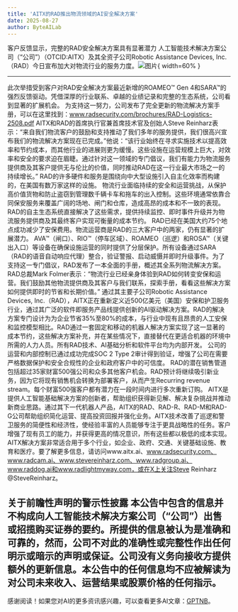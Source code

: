 ```yaml
---
title: 'AITX的RAD推出物流领域的AI安全解决方案'
date: 2025-08-27
author: ByteAILab
---
```


客户反馈显示，完整的RAD安全解决方案具有显著潜力
人工智能技术解决方案公司（“公司”）（OTCID:AITX）及其全资子公司Robotic Assistance Devices, Inc.（RAD）今日宣布加大对物流行业的服务力度。![图片](https://ai-techpark.com/wp-content/uploads/AITX.jpg){ width=60% }

---
此次举措受到客户对RAD安全解决方案最近新增的ROAMEO™ Gen 4和SARA™的强烈反馈驱动。凭借深厚的行业联系、卓越的业绩记录和完整的生态系统，公司看到显著的扩展机会。
为支持这一努力，公司发布了完全更新的物流解决方案手册，可以在这里找到：www.radsecurity.com/brochures/RAD-Logistics-2508.pdf
AITX和RAD的首席执行官兼首席技术官及创始人Steve Reinharz表示：“来自我们物流客户的鼓励和支持推动了我们多年的服务提供，我们很高兴宣布我们的物流解决方案现在已完成。”他说：“该行业始终在寻求实施技术以提高效率和节约成本，而其他行业的进展则更为缓慢。这些设施在运营规模上巨大，对效率和安全的要求迫在眉睫。通过针对这一领域的专门倡议，我们有能力为物流服务提供商及其客户提供无与伦比的价值，同时推动RAD在这一行业最大市场之一的持续增长。”
RAD的许多硬件和服务是围绕向中大型设施引入自主化效率而构建的，在美国有数万家这样的设施。
物流行业面临持续的安全和运营挑战，从保护高价值货物和防止盗窃到管理数千辆卡车和拖车的出入控制。这些环境通常依靠合同保安服务来覆盖广阔的场地、闸门和仓库，造成高昂的成本和不一致的表现。RAD的自主生态系统直接解决了这些需求，提供持续监控、即时事件升级并为物流服务提供商及其最终客户实现可衡量的成本节约。
RAD已经在美国大约75个地点成功减少了安保费用。物流运营商是RAD的三大客户中的两家，仍有显著的扩展潜力。
AVA™（闸口）、RIO™（停车区域）、ROAMEO（巡逻）和ROSA™（关键出入口）等设备在确保设施运营的同时提供了分层保护。所有设备通过SARA（RAD的语音自动响应代理）整合，验证警报、启动威慑并即时升级事件。为了支持这一专门倡议，RAD发布了一本全面的手册，概述其全系列物流解决方案。
RAD总裁Mark Folmer表示：“物流行业已经亲身体验到RAD如何转变安保和运营。我们鼓励其他物流提供商及其客户与我们联系，探索手册，看看这些解决方案如何提供即时的节省和长期价值。”
通过其主要子公司Robotic Assistance Devices, Inc.（RAD），AITX正在重新定义近500亿美元（美国）安保和护卫服务行业，通过其广泛的软件即服务产品线提供创新的AI驱动解决方案。RAD的解决方案专门设计为为企业节省35%至80%的成本，与行业中现有且昂贵的人工安保和监控模型相比。RAD通过一套固定和移动的机器人解决方案实现了这一显著的成本节约，这些解决方案补充，并在某些情况下，直接替代在更适合机器的环境中所需的人力人员。所有RAD技术、AI基础分析和软件平台均为内部开发。
公司的运营和内部控制已通过成功完成SOC 2 Type 2审计得到验证，增强了公司在需要严格数据保护和安全合规性的企业和政府客户中的可信度。
RAD的潜在销售管道包括超过35家财富500强公司和众多其他客户机会。RAD预计将继续吸引新业务，因为它将现有销售机会转换为部署客户，从而产生Recurring revenue stream。每个财富500强客户都有潜力在一段时间内进行多次重新订购。
AITX是提供人工智能基础解决方案的创新者，帮助组织获得新见解、解决复杂挑战并推动新商业思路。通过其下一代机器人产品，AITX的RAD、RAD-R、RAD-M和RAD-G公司帮助组织简化运营、提高投资回报并强化业务。AITX技术改善了巡逻和警卫服务的简便性和经济性，使经验丰富的人员能够专注于更具战略性的任务。客户增强了现有员工的能力，并获得更高的情况意识，所有这些都以极低的成本实现。AITX解决方案非常适合用于多个行业，如企业、政府、交通、关键基础设施、教育和医疗。要了解更多信息，请访问www.aitx.ai、www.radsecurity.com、www.radcam.ai、www.stevereinharz.com、www.radgroup.ai、www.raddog.ai和www.radlightmyway.com，或在X上关注Steve Reinharz @SteveReinharz。

关于前瞻性声明的警示性披露
本公告中包含的信息并不构成向人工智能技术解决方案公司（“公司”）出售或招揽购买证券的要约。所提供的信息被认为是准确和可靠的，然而，公司不对此的准确性或完整性作出任何明示或暗示的声明或保证。公司没有义务向接收方提供额外的更新信息。本公告中的任何信息均不应被解读为对公司未来收入、运营结果或股票价格的任何指示。
---
感谢阅读！如果您对AI的更多资讯感兴趣，可以查看更多AI文章：[GPTNB](https://gptnb.com)。
